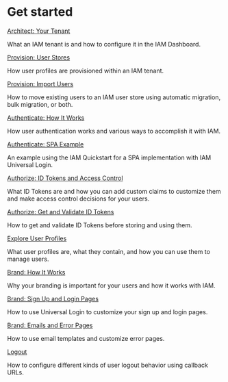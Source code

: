 # Get started

[Architect: Your Tenant]()

What an IAM tenant is and how to configure it in the IAM Dashboard.

[Provision: User Stores]()

How user profiles are provisioned within an IAM tenant.

[Provision: Import Users]()

How to move existing users to an IAM user store using automatic migration, bulk migration, or both.

[Authenticate: How It Works]()

How user authentication works and various ways to accomplish it with IAM.

[Authenticate: SPA Example]()

An example using the IAM Quickstart for a SPA implementation with IAM Universal Login.

[Authorize: ID Tokens and Access Control]()

What ID Tokens are and how you can add custom claims to customize them and make access control decisions for your users.

[Authorize: Get and Validate ID Tokens]()

How to get and validate ID Tokens before storing and using them.

[Explore User Profiles]()

What user profiles are, what they contain, and how you can use them to manage users.

[Brand: How It Works]()

Why your branding is important for your users and how it works with IAM.

[Brand: Sign Up and Login Pages]()

How to use Universal Login to customize your sign up and login pages.

[Brand: Emails and Error Pages]()

How to use email templates and customize error pages.

[Logout]()

How to configure different kinds of user logout behavior using callback URLs.
